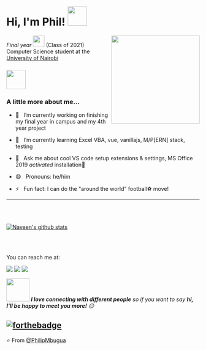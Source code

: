 <h1>Hi, I'm Phil! <img src="https://media.giphy.com/media/12oufCB0MyZ1Go/giphy.gif" width="50"></h1>

<img align='right' src="https://media.giphy.com/media/M9gbBd9nbDrOTu1Mqx/giphy.gif" width="230">
<p><em>Final year <img src="https://media.giphy.com/media/WUlplcMpOCEmTGBtBW/giphy.gif" width="30"> </em> (Class of 2021) Computer Science student at the <a href="https://www.uonbi.ac.ke/">University of Nairobi</a></p>


### <img src="https://media.giphy.com/media/VgCDAzcKvsR6OM0uWg/giphy.gif" width="50"> 
<h3>A little more about me...</h3>



- 🔭 &nbsp; I’m currently working on finishing my final year in campus and my 4th year project

- 🌱 &nbsp; I’m currently learning Excel VBA, vue, vanillajs, M/P[ERN] stack, testing

- 💬 &nbsp; Ask me about cool VS code setup extensions & settings, MS Office 2019 *activated* installation🤫 

- 😄 &nbsp; Pronouns: he/him

- ⚡ &nbsp; Fun fact: I can do the "around the world" football⚽ move!

<hr>

<br/><br/>

[![Naveen's github stats](https://github-readme-stats.vercel.app/api?username=PhilipMbugua&show_icons=true&theme=merko&hide=["contribs","issues"])](https://github.com/naveenverma1)

<br/>

<br/>

You can reach me at:

[![](https://img.shields.io/badge/LinkedIn-philipmbugua-blue)](https://www.linkedin.com/in/philipmbugua/)
[![](https://img.shields.io/badge/Gmail-philmbugua.pm@gmail.com-red)](mailto:philmbugua.pm@gmail.com)
[![](https://img.shields.io/badge/Telegram-PhilipMbugua-blue)](https://t.me/PhilipMbugua)
  

<img src="https://media.giphy.com/media/LnQjpWaON8nhr21vNW/giphy.gif" width="60"> <em><b>I love connecting with different people</b> so if you want to say <b>hi, I'll be happy to meet you more!</b> 😊</em>



[![forthebadge](https://forthebadge.com/images/badges/built-with-love.svg)](https://forthebadge.com)
---

⭐️ From [@PhilipMbugua](https://github.com/PhilipMbugua)
